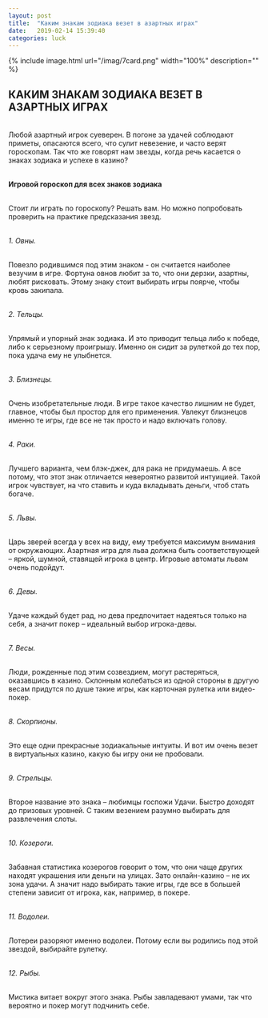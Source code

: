 ```yaml
---
layout: post
title:  "Каким знакам зодиака везет в азартных играх"
date:   2019-02-14 15:39:40
categories: luck
---
```


{% include image.html url="/imag/7card.png" width="100%" description="" %}

## КАКИМ ЗНАКАМ ЗОДИАКА ВЕЗЕТ В АЗАРТНЫХ ИГРАХ

<br>Любой азартный игрок суеверен. В погоне за удачей соблюдают приметы, опасаются всего, что сулит невезение, и часто верят гороскопам. Так что же говорят нам звезды, когда речь касается о знаках зодиака и успехе в казино?

<br><strong>Игровой гороскоп для всех знаков зодиака</strong>

<br>Стоит ли играть по гороскопу? Решать вам. Но можно попробовать проверить на практике предсказания звезд.

<br><i>1.	Овны. </i>

<br>Повезло родившимся под этим знаком - он считается наиболее везучим в игре. Фортуна овнов любит за то, что они дерзки, азартны, любят рисковать. Этому знаку стоит выбирать игры поярче, чтобы кровь закипала.

<br><i>2.	Тельцы.</i>

<br>Упрямый и упорный знак зодиака. И это приводит тельца либо к победе, либо к серьезному проигрышу. Именно он сидит за рулеткой до тех пор, пока удача ему не улыбнется.

<br><i>3.	Близнецы.</i>

<br>Очень изобретательные люди. В игре такое качество лишним не будет, главное, чтобы был простор для его применения. Увлекут близнецов именно те игры, где все не так просто и надо включать голову.

<br><i>4.	Раки.</i>

<br>Лучшего варианта, чем блэк-джек, для рака не придумаешь. А все потому, что этот знак отличается невероятно развитой интуицией. Такой игрок чувствует, на что ставить и куда вкладывать деньги, чтоб стать богаче. 

<br><i>5.	Львы.</i>

<br>Царь зверей всегда у всех на виду, ему требуется максимум внимания от окружающих. Азартная игра для льва должна быть соответствующей – яркой, шумной, ставящей игрока в центр. Игровые автоматы львам очень подойдут.

<br><i>6.   Девы.</i>

<br>Удаче каждый будет рад, но дева предпочитает надеяться только на себя, а значит покер – идеальный выбор игрока-девы.

<br><i>7.	Весы.</i>

<br>Люди, рожденные под этим созвездием, могут растеряться, оказавшись в казино. Склонным колебаться из одной стороны в другую весам придутся по душе такие игры, как карточная рулетка или видео-покер.

<br><i>8.	Скорпионы.</i>

<br>Это еще одни прекрасные зодиакальные интуиты. И вот им очень везет в виртуальных казино, какую бы игру они не пробовали.

<br><i>9.	Стрельцы.</i>

<br>Второе название это знака – любимцы госпожи Удачи. Быстро доходят до призовых уровней. С таким везением разумно выбирать для развлечения слоты.

<br><i>10.	 Козероги.</i>

<br>Забавная статистика козерогов говорит о том, что они чаще других находят украшения или деньги на улицах. Зато онлайн-казино – не их зона удачи. А значит надо выбирать такие игры, где все в большей степени зависит от игрока, как, например, в покере.

<br><i>11.	Водолеи.</i>

<br>Лотереи разоряют именно водолеи. Потому если вы родились под этой звездой, выбирайте рулетку.

<br><i>12.	Рыбы.</i>

<br>Мистика витает вокруг этого знака. Рыбы завладевают умами, так что вероятно и покер могут подчинить себе. 



